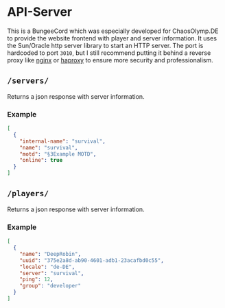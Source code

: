 # API-Server

This is a BungeeCord which was especially developed for ChaosOlymp.DE to provide the website frontend with player and server information. It uses the Sun/Oracle http server library to start an HTTP server. The port is hardcoded to port `3010`, but I still recommend putting it behind a reverse proxy like [nginx](https://www.nginx.com/) or [haproxy](https://www.haproxy.com/) to ensure more security and professionalism.

## `/servers/`
Returns a json response with server information.

### Example
```json
[
  {
    "internal-name": "survival",
    "name": "survival",
    "motd": "§3Example MOTD",
    "online": true
  }
]
```

## `/players/`
Returns a json response with server information.

### Example
```json
[
  {
    "name": "DeepRobin",
    "uuid": "375e2a8d-ab90-4601-adb1-23acafbd0c55",
    "locale": "de-DE",
    "server": "survival",
    "ping": 12,
    "group": "developer"
  }
]
```